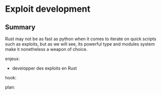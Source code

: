 # Exploit development

## Summary
Rust may not be as fast as python when it comes to iterate on quick scripts such as exploits, but as we will see, its powerful type and modules system make it nonetheless a weapon of choice.


enjeux:
- developper des exploits en Rust

hook:

plan: